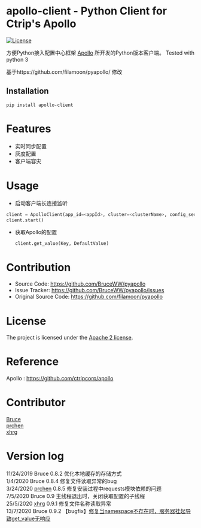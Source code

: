 apollo-client - Python Client for Ctrip's Apollo
================

[![License](https://img.shields.io/badge/License-Apache%202.0-blue.svg)](https://opensource.org/licenses/Apache-2.0)

方便Python接入配置中心框架 [Apollo](https://github.com/ctripcorp/apollo) 所开发的Python版本客户端。
Tested with python 3

基于https://github.com/filamoon/pyapollo/ 修改

Installation
------------

``` shell
pip install apollo-client
```

# Features
* 实时同步配置
* 灰度配置
* 客户端容灾

# Usage

- 启动客户端长连接监听

``` python
client = ApolloClient(app_id=<appId>, cluster=<clusterName>, config_server_url=<configServerUrl>)
client.start()
```

- 获取Apollo的配置
  ```
  client.get_value(Key, DefaultValue)
  ```

# Contribution
  * Source Code: https://github.com/BruceWW/pyapollo
  * Issue Tracker: https://github.com/BruceWW/pyapollo/issues
  * Original Source Code: https://github.com/filamoon/pyapollo
  
# License
The project is licensed under the [Apache 2 license](https://github.com/zouyx/agollo/blob/master/LICENSE).

# Reference
Apollo : https://github.com/ctripcorp/apollo

# Contributor
[Bruce](https://github.com/BruceWW)<br/>
[prchen](https://github.com/prchen) <br/>
[xhrg](https://github.com/faicm)<br/>


# Version log
11/24/2019  Bruce  0.8.2   优化本地缓存的存储方式<br/>
1/4/2020    Bruce  0.8.4   修复文件读取异常的bug<br/>
3/24/2020   [prchen](https://github.com/prchen) 0.8.5   修复安装过程中requests模块依赖的问题<br/>
7/5/2020    Bruce  0.9     主线程退出时，关闭获取配置的子线程<br/>
25/5/2020   [xhrg](https://github.com/faicm)    0.9.1   修复文件名称读取异常<br/>
13/7/2020   Bruce  0.9.2    【bugfix】[修复当namespace不存在时，服务器挂起导致get_value无响应](https://github.com/BruceWW/pyapollo/issues/7)